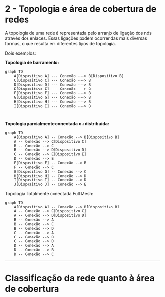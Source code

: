 # 2 - Topologia e área de cobertura de redes

A topologia de uma rede é representada pelo arranjo de ligação dos nós através dos enlaces. Essas ligações podem ocorrer das mais diversas formas, o que resulta em diferentes tipos de topologia.

Dois exemplos:

**Topologia de barramento:**

```mermaid
graph TD
    A[Dispositivo A] --- Conexão ---> B[Dispositivo B]
    C[Dispositivo C] --- Conexão ---> B
    D[Dispositivo D] --- Conexão ---> B
    E[Dispositivo E] --- Conexão ---> B
    F[Dispositivo F] --- Conexão ---> B
    G[Dispositivo G] --- Conexão ---> B
    H[Dispositivo H] --- Conexão ---> B
    I[Dispositivo I] --- Conexão ---> B



```



**Topologia parcialmente conectada ou distribuída:**

```Mermaid
graph TD
    A[Dispositivo A] -- Conexão --> B[Dispositivo B]
    A -- Conexão --> C[Dispositivo C]
    B -- Conexão --> C
    B -- Conexão --> D[Dispositivo D]
    C -- Conexão --> E[Dispositivo E]
    D -- Conexão --> E
    F[Dispositivo F] -- Conexão --> B
    F -- Conexão --> C
    G[Dispositivo G] -- Conexão --> C
    H[Dispositivo H] -- Conexão --> D
    I[Dispositivo I] -- Conexão --> D
    J[Dispositivo J] -- Conexão --> E

```

Topologia Totalmente conectada Full Mesh:

```mermaid
graph TD
    A[Dispositivo A] -- Conexão --> B[Dispositivo B]
    A -- Conexão --> C[Dispositivo C]
    A -- Conexão --> D[Dispositivo D]
    B -- Conexão --> A
    B -- Conexão --> C
    B -- Conexão --> D
    C -- Conexão --> A
    C -- Conexão --> B
    C -- Conexão --> D
    D -- Conexão --> A
    D -- Conexão --> B
    D -- Conexão --> C

```



___

# Classificação da rede quanto à área de cobertura

